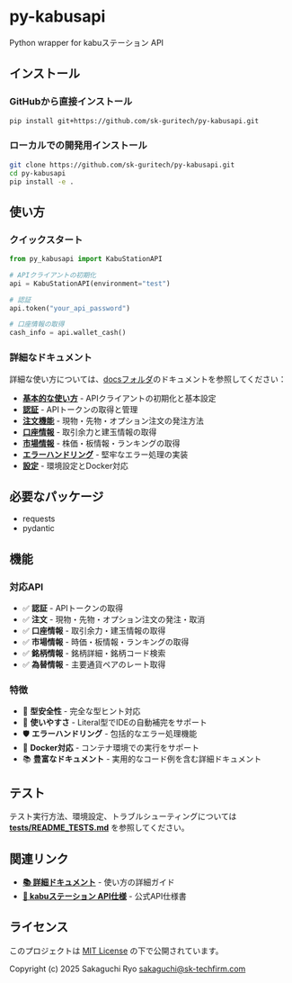 # py-kabusapi

Python wrapper for kabuステーション API

## インストール

### GitHubから直接インストール

```bash
pip install git+https://github.com/sk-guritech/py-kabusapi.git
```

### ローカルでの開発用インストール

```bash
git clone https://github.com/sk-guritech/py-kabusapi.git
cd py-kabusapi
pip install -e .
```

## 使い方

### クイックスタート

```python
from py_kabusapi import KabuStationAPI

# APIクライアントの初期化
api = KabuStationAPI(environment="test")

# 認証
api.token("your_api_password")

# 口座情報の取得
cash_info = api.wallet_cash()
```

### 詳細なドキュメント

詳細な使い方については、[docsフォルダ](./docs/)のドキュメントを参照してください：

- **[基本的な使い方](./docs/basic-usage.md)** - APIクライアントの初期化と基本設定
- **[認証](./docs/authentication.md)** - APIトークンの取得と管理
- **[注文機能](./docs/orders.md)** - 現物・先物・オプション注文の発注方法
- **[口座情報](./docs/wallet.md)** - 取引余力と建玉情報の取得
- **[市場情報](./docs/market-data.md)** - 株価・板情報・ランキングの取得
- **[エラーハンドリング](./docs/error-handling.md)** - 堅牢なエラー処理の実装
- **[設定](./docs/configuration.md)** - 環境設定とDocker対応

## 必要なパッケージ

- requests
- pydantic

## 機能

### 対応API

- ✅ **認証** - APIトークンの取得
- ✅ **注文** - 現物・先物・オプション注文の発注・取消
- ✅ **口座情報** - 取引余力・建玉情報の取得
- ✅ **市場情報** - 時価・板情報・ランキングの取得
- ✅ **銘柄情報** - 銘柄詳細・銘柄コード検索
- ✅ **為替情報** - 主要通貨ペアのレート取得

### 特徴

- 🔧 **型安全性** - 完全な型ヒント対応
- 🚀 **使いやすさ** - Literal型でIDEの自動補完をサポート
- 🛡️ **エラーハンドリング** - 包括的なエラー処理機能
- 🐳 **Docker対応** - コンテナ環境での実行をサポート
- 📚 **豊富なドキュメント** - 実用的なコード例を含む詳細ドキュメント

## テスト

テスト実行方法、環境設定、トラブルシューティングについては **[tests/README_TESTS.md](./tests/README_TESTS.md)** を参照してください。

## 関連リンク

- **[📚 詳細ドキュメント](./docs/)** - 使い方の詳細ガイド
- **[🔗 kabuステーション API仕様](https://kabucom.github.io/kabusapi/ptal/index.html)** - 公式API仕様書

## ライセンス

このプロジェクトは [MIT License](./LICENSE) の下で公開されています。

Copyright (c) 2025 Sakaguchi Ryo <sakaguchi@sk-techfirm.com>